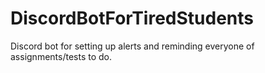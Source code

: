 # DiscordBotForTiredStudents
Discord bot for setting up alerts and reminding everyone of assignments/tests  to do. 
